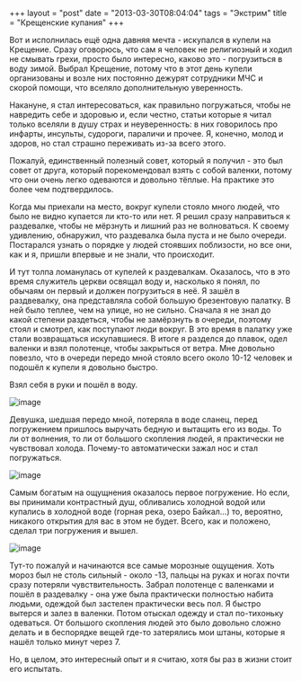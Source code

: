 +++
layout = "post"
date = "2013-03-30T08:04:04"
tags = "Экстрим"
title = "Крещенские купания"
+++

Вот и исполнилась ещё одна давняя мечта - искупался в купели на Крещение. Сразу оговорюсь, что сам я человек не религиозный и ходил не смывать грехи, просто было интересно, каково это - погрузиться в воду зимой. Выбрал Крещение, потому что в этот день купели организованы и возле них постоянно дежурят сотрудники МЧС и скорой помощи, что вселяло дополнительную уверенность.

Накануне, я стал интересоваться, как правильно погружаться, чтобы не навредить себе и здоровью и, если честно, статьи которые я читал только вселяли в душу страх и неуверенность: в них говорилось про инфарты, инсульты, судороги, параличи и прочее. Я, конечно, молод и здоров, но стал страшно переживать из-за всего этого.

Пожалуй, единственный полезный совет, который я получил - это был совет от друга, который порекомендовал взять с собой валенки, потому что они очень легко одеваются и довольно тёплые. На практике это более чем подтвердилось.

Когда мы приехали на место, вокруг купели стояло много людей, что было не видно купается ли кто-то или нет. Я решил сразу направиться к раздевалке, чтобы не мёрзнуть и лишний раз не волноваться. К своему удивлению, обнаружил, что раздевалка была пуста и не было очереди. Постарался узнать о порядке у людей стоявших поблизости, но все они, как и я, пришли впервые и не знали, что происходит.

И тут толпа ломанулась от купелей к раздевалкам. Оказалось, что в это время служитель церкви освящал воду и, насколько я понял, по обычаям он первый и должен погрузиться в неё. Я зашёл в раздвевалку, она представляла собой большую брезентовую палатку. В ней было теплее, чем на улице, но не сильно. Сначала я не знал до какой степени раздеться, чтобы не замёрзнуть в очереди, поэтому стоял и смотрел, как поступают люди вокруг. В это время в палатку уже стали возвращаться искупавшиеся. В итоге я разделся до плавок, одел валенки и взял полотенце, чтобы закрыться от ветра. Мне довольно повезло, что в очереди передо мной стояло всего около 10-12 человек и подошёл к купели я довольно быстро.

Взял себя в руки и пошёл в воду.

![image](../epiphany-bathing-1.jpg)

Девушка, шедшая передо мной, потеряла в воде сланец, перед погружением пришлось выручать бедную и вытащить его из воды. То ли от волнения, то ли от большого скопления людей, я практически не чувствовал холода. Почему-то автоматически зажал нос и стал погружаться.

![image](../epiphany-bathing-2.jpg)

Самым богатым на ощущнения оказалось первое погружение. Но если, вы принимали контрастный душ, обливались холодной водой или купались в холодной воде (горная река, озеро Байкал…) то, вероятно, никакого открытия для вас в этом не будет. Всего, как и положено, сделал три погружения и вышел.

![image](../epiphany-bathing-3.jpg)

Тут-то пожалуй и начинаются все самые морозные ощущения. Хоть мороз был не столь сильный - около -13, пальцы на руках и ногах почти сразу потеряли чувствительность. Забрал полотенце с валенками и пошёл в раздевалку - она уже была практически полностью набита людьми, одеждой был застелен практически весь пол. Я быстро вытерся и залез в валенки. Потом отыскал одежду и стал по-тихоньку одеваться. От большого скопления людей это было довольно сложно делать и в беспорядке вещей где-то затерялись мои штаны, которые я нашёл только минут через 7.

Но, в целом, это интересный опыт и я считаю, хотя бы раз в жизни стоит его испытать.